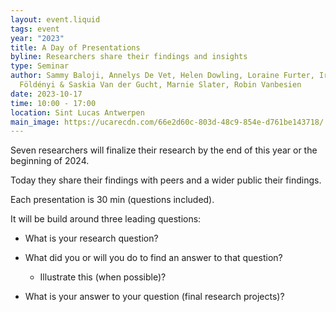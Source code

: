 ```yaml
---
layout: event.liquid
tags: event
year: "2023"
title: A Day of Presentations
byline: Researchers share their findings and insights
type: Seminar
author: Sammy Baloji, Annelys De Vet, Helen Dowling, Loraine Furter, Irma
  Földényi & Saskia Van der Gucht, Marnie Slater, Robin Vanbesien
date: 2023-10-17
time: 10:00 - 17:00
location: Sint Lucas Antwerpen
main_image: https://ucarecdn.com/66e2d60c-803d-48c9-854e-d761be143718/
---
```

Seven researchers will finalize their research by the end of this year or the beginning of 2024. 

Today they share their findings with peers and a wider public their findings.

Each presentation is 30 min (questions included). 

It will be build around three leading questions: 

* What is your research question?
* What did you or will you do to find an answer to that question? 

  + Illustrate this (when possible)?
* What is your answer to your question (final research projects)?